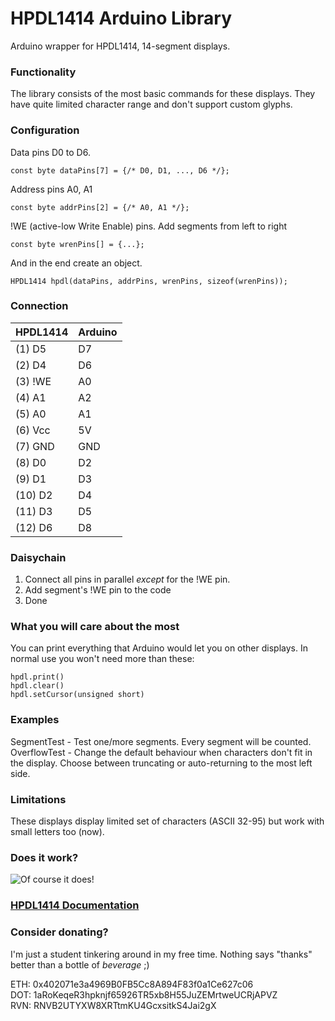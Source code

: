 # HPDL1414 Arduino Library

Arduino wrapper for HPDL1414, 14-segment displays.

### Functionality
The library consists of the most basic commands for these displays. They have quite limited character range and don't support custom glyphs.

### Configuration
Data pins D0 to D6. 
```
const byte dataPins[7] = {/* D0, D1, ..., D6 */};
```
Address pins A0, A1
```
const byte addrPins[2] = {/* A0, A1 */};
```
!WE (active-low Write Enable) pins.
Add segments from left to right
```
const byte wrenPins[] = {...};
```
And in the end create an object.

```
HPDL1414 hpdl(dataPins, addrPins, wrenPins, sizeof(wrenPins));
```


### Connection
| HPDL1414 | Arduino |
|----------|---------|
| (1)  D5  |    D7   |
| (2)  D4  |    D6   |
| (3)  !WE |    A0   |
| (4)  A1  |    A2   |
| (5)  A0  |    A1   |
| (6)  Vcc |    5V   |
| (7)  GND |   GND   |
| (8)  D0  |    D2   |
| (9)  D1  |    D3   |
| (10) D2  |    D4   |
| (11) D3  |    D5   |
| (12) D6  |    D8   |

### Daisychain
1. Connect all pins in parallel *except* for the !WE pin.
2. Add segment's !WE pin to the code
3. Done

### What you will care about the most
You can print everything that Arduino would let you on other displays.
In normal use you won't need more than these:

```
hpdl.print()
hpdl.clear()
hpdl.setCursor(unsigned short)
```
### Examples
SegmentTest - Test one/more segments. Every segment will be counted.  
OverflowTest - Change the default behaviour when characters don't fit in the display. Choose between truncating or auto-returning to the most left side.

### Limitations
These displays display limited set of characters (ASCII 32-95) but work with small letters too (now).

### Does it work?
![Of course it does!](/testing.jpg)

### [HPDL1414 Documentation](https://media.digikey.com/pdf/Data%20Sheets/Avago%20PDFs/HPDL-1414.pdf)

### Consider donating?
I'm just a student tinkering around in my free time. Nothing says "thanks" better than a bottle of *beverage* ;)  

ETH: 0x402071e3a4969B0FB5Cc8A894F83f0a1Ce627c06  
DOT: 1aRoKeqeR3hpknjf65926TR5xb8H55JuZEMrtweUCRjAPVZ  
RVN: RNVB2UTYXW8XRTtmKU4GcxsitkS4Jai2gX  
